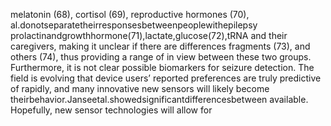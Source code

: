 melatonin (68), cortisol (69), reproductive hormones (70),
al.donotseparatetheirresponsesbetweenpeoplewithepilepsy
prolactinandgrowthhormone(71),lactate,glucose(72),tRNA
and their caregivers, making it unclear if there are differences
fragments (73), and others (74), thus providing a range of
in view between these two groups. Furthermore, it is not clear
possible biomarkers for seizure detection. The field is evolving
that device users’ reported preferences are truly predictive of
rapidly, and many innovative new sensors will likely become
theirbehavior.Janseetal.showedsignificantdifferencesbetween
available. Hopefully, new sensor technologies will allow for